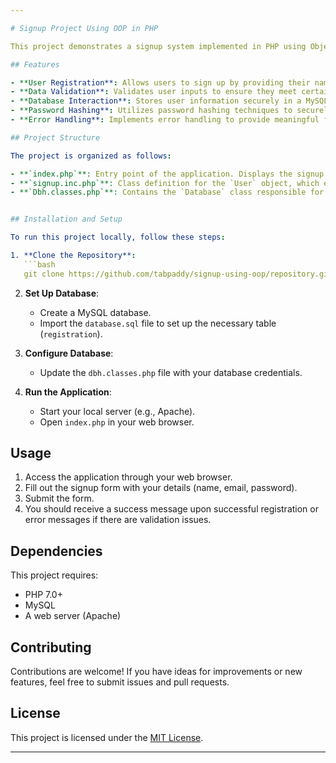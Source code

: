 ```yaml
---

# Signup Project Using OOP in PHP

This project demonstrates a signup system implemented in PHP using Object-Oriented Programming (OOP) principles. Users can register for an account, providing their name, email, and password. The project showcases how to structure and implement a basic signup functionality in PHP with OOP.

## Features

- **User Registration**: Allows users to sign up by providing their name, email, and password.
- **Data Validation**: Validates user inputs to ensure they meet certain criteria (e.g., valid email format, strong password requirements).
- **Database Interaction**: Stores user information securely in a MySQL database.
- **Password Hashing**: Utilizes password hashing techniques to securely store user passwords.
- **Error Handling**: Implements error handling to provide meaningful feedback to users in case of invalid inputs or system errors.

## Project Structure

The project is organized as follows:

- **`index.php`**: Entry point of the application. Displays the signup form and handles form submissions.
- **`signup.inc.php`**: Class definition for the `User` object, which encapsulates user-related functionalities (e.g., registration, validation).
- **`Dbh.classes.php`**: Contains the `Database` class responsible for database connections and queries.


## Installation and Setup

To run this project locally, follow these steps:

1. **Clone the Repository**:
   ```bash
   git clone https://github.com/tabpaddy/signup-using-oop/repository.git
   ```

2. **Set Up Database**:
   - Create a MySQL database.
   - Import the `database.sql` file to set up the necessary table (`registration`).

3. **Configure Database**:
   - Update the `dbh.classes.php` file with your database credentials.

4. **Run the Application**:
   - Start your local server (e.g., Apache).
   - Open `index.php` in your web browser.

## Usage

1. Access the application through your web browser.
2. Fill out the signup form with your details (name, email, password).
3. Submit the form.
4. You should receive a success message upon successful registration or error messages if there are validation issues.

## Dependencies

This project requires:

- PHP 7.0+
- MySQL
- A web server (Apache)

## Contributing

Contributions are welcome! If you have ideas for improvements or new features, feel free to submit issues and pull requests.

## License

This project is licensed under the [MIT License](LICENSE).

---
```

